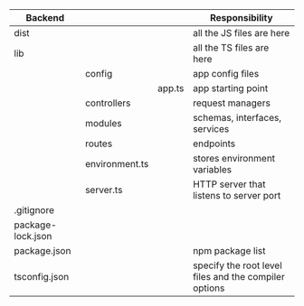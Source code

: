 | Backend           |                |        | Responsibility                                        |
|-------------------|----------------|--------|-------------------------------------------------------|
| dist              |                |        | all the JS files are here                             |
| lib               |                |        | all the TS files are here                             |
|                   | config         |        | app config files                                      |
|                   |                | app.ts | app starting point                                    |
|                   | controllers    |        | request managers                                      |
|                   | modules        |        | schemas, interfaces, services                         |
|                   | routes         |        | endpoints                                             |
|                   | environment.ts |        | stores environment variables                          |
|                   | server.ts      |        | HTTP server that listens to server port               |
| .gitignore        |                |        |                                                       |
| package-lock.json |                |        |                                                       |
| package.json      |                |        | npm package list                                      |
| tsconfig.json     |                |        | specify the root level files and the compiler options |
